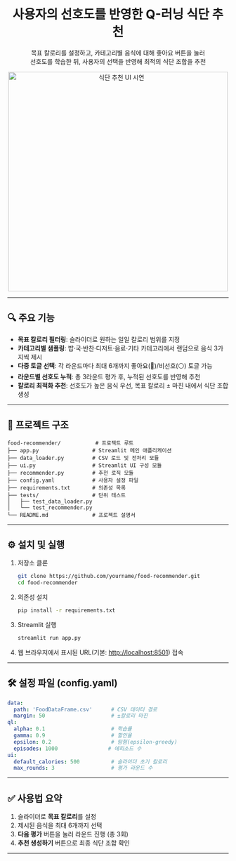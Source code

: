 <h1 align="center"> 사용자의 선호도를 반영한 Q-러닝 식단 추천 </h1>

<p align="center">
  목표 칼로리를 설정하고, 카테고리별 음식에 대해 좋아요 버튼을 눌러<br>
  선호도를 학습한 뒤, 사용자의 선택을 반영해 최적의 식단 조합을 추천
</p>



<p align="center">
  <img src="./food-recommend_fast.gif" alt="식단 추천 UI 시연" width="500"/>
</p>

---

## 🔍 주요 기능

* **목표 칼로리 필터링**: 슬라이더로 원하는 일일 칼로리 범위를 지정
* **카테고리별 샘플링**: 밥·국·반찬·디저트·음료·기타 카테고리에서 랜덤으로 음식 3가지씩 제시
* **다중 토글 선택**: 각 라운드마다 최대 6개까지 좋아요(🥗)/비선호(⚪) 토글 가능
* **라운드별 선호도 누적**: 총 3라운드 평가 후, 누적된 선호도를 반영해 추천
* **칼로리 최적화 추천**: 선호도가 높은 음식 우선, 목표 칼로리 ± 마진 내에서 식단 조합 생성

---

## 📁 프로젝트 구조

```
food-recommender/           # 프로젝트 루트
├── app.py                 # Streamlit 메인 애플리케이션
├── data_loader.py         # CSV 로드 및 전처리 모듈
├── ui.py                  # Streamlit UI 구성 모듈
├── recommender.py         # 추천 로직 모듈
├── config.yaml            # 사용자 설정 파일
├── requirements.txt       # 의존성 목록
├── tests/                 # 단위 테스트
│   ├── test_data_loader.py
│   └── test_recommender.py
└── README.md              # 프로젝트 설명서
```

---

## ⚙️ 설치 및 실행

1. 저장소 클론

   ```bash
   git clone https://github.com/yourname/food-recommender.git
   cd food-recommender
   ```
2. 의존성 설치

   ```bash
   pip install -r requirements.txt
   ```
3. Streamlit 실행

   ```bash
   streamlit run app.py
   ```
4. 웹 브라우저에서 표시된 URL(기본: [http://localhost:8501](http://localhost:8501)) 접속

---

## 🛠️ 설정 파일 (config.yaml)

```yaml
data:
  path: 'FoodDataFrame.csv'      # CSV 데이터 경로
  margin: 50                     # ±칼로리 마진
ql:
  alpha: 0.1                     # 학습률
  gamma: 0.9                     # 할인율
  epsilon: 0.2                   # 탐험(epsilon-greedy)
  episodes: 1000                # 에피소드 수
ui:
  default_calories: 500          # 슬라이더 초기 칼로리
  max_rounds: 3                  # 평가 라운드 수
```

---

## ✅ 사용법 요약

1. 슬라이더로 **목표 칼로리**를 설정
2. 제시된 음식을 최대 6개까지 선택
3. **다음 평가** 버튼을 눌러 라운드 진행 (총 3회)
4. **추천 생성하기** 버튼으로 최종 식단 조합 확인

---


